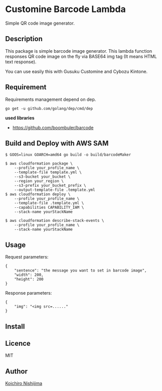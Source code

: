 Customine Barcode Lambda
====

Simple QR code image generator.

## Description

This package is simple barcode image generator. This lambda function responses QR code image on the fly via BASE64 img tag (It means HTML text response).

You can use easily this with Gusuku Customine and Cybozu Kintone.

## Requirement

Requirements management depend on dep.

```
go get -u github.com/golang/dep/cmd/dep
```

**used libraries**

* https://github.com/boombuler/barcode

## Build and Deploy with AWS SAM

```
$ GOOS=linux GOARCH=amd64 go build -o build/barcodeMaker

$ aws cloudformation package \
    --profile your_profile_name \
    --template-file template.yml \
    --s3-bucket your_bucket \
    --region your_region \
    --s3-prefix your_bucket_prefix \
    --output-template-file .template.yml
$ aws cloudformation deploy \
    --profile your_profile_name \
    --template-file .template.yml \
    --capabilities CAPABILITY_IAM \
    --stack-name yourStackName

$ aws cloudformation describe-stack-events \
    --profile your_profile_name \
    --stack-name yourStackName
```

## Usage

Request parameters:

```
{
    "sentence": "the message you want to set in barcode image",
    "width": 200,
    "height": 200
}
```

Response parameters:

```
{
    "img": "<img src=......"
}
```


## Install


## Licence

MIT

## Author

[Koichiro Nishijima](https://github.com/k-nishijima/)
